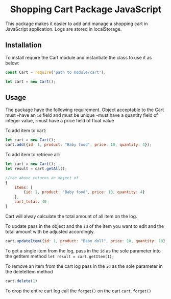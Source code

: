 <h1 style="text-align: center">Shopping Cart Package JavaScript</h1>

This package makes it easier to add and manage a shopping cart in JavaScript application. Logs are stored in localStorage.

## Installation
To install require the Cart module and instantiate the class to use it as below:

```JavaScript
const Cart = require('path to module/cart');

let cart = new Cart();
```

## Usage
The package have the following requirement. Object acceptable to the Cart must
-have an `id` field and must be unique
-must have a quantity field of integer value,
-must have a price field of float value

To add item to cart:
```JavaScript
let cart = new Cart();
cart.add({id: 1, product: "Baby food", price: 10, quantity: 4});
```

To add item to retrieve all:
```JavaScript
let cart = new Cart();
let result = cart.getAll();

//the above returns an object of
{
    items: [
        {id: 1, product: "Baby food", price: 10, quantity: 4}
    ],
    cart_total: 40
}
```
Cart will alway calculate the total amount of all item on the log.

To update pass in the object and the `id` of the item you want to edit and the total amount with be adjusted accordingly.
```JavaScript
cart.updateItem({id: 1, product: "Baby doll", price: 10, quantity: 10}, 1);
```

To get a single item from the log, pass in the `id` as the sole parameter into the getItem method `let result = cart.getItem(1);`

To remove an item from the cart log pass in the `id` as the sole parameter in the deleteItem method
```JavaScript
cart.delete(1)
```
To drop the entire cart log call the `forget()` on the cart `cart.forget()`
